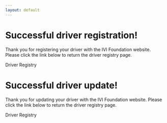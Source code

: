 ```yaml
---
layout: default
---
```

# Successful driver registration\!


Thank you for registering your driver with the IVI Foundation website.
Please click the link below to return the driver registry page.


Driver Registry

# Successful driver update\!


Thank you for updating your driver with the IVI Foundation website.
Please click the link below to return the driver registry page.


Driver Registry
